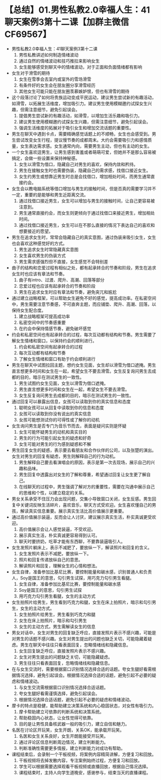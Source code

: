 # 【总结】01.男性私教2.0幸福人生：41聊天案例3第十二课【加群主微信CF69567】

-   男性私教2.0幸福人生：41聊天案例3第十二课
    1.  男性私教讲述如何制造情绪波动
    2.  通过自然的情绪波动和技巧推拉来影响女生
    3.  女生能够感受到聊天中的情绪波动，对于正面和负面情绪都有影响
-   女生对于滑雪的期待
    1.  女生在雪季会去室内或室外的雪场滑雪
    2.  有条件好的女生会在朋友圈分享滑雪经历
    3.  其他女生可能只能在朋友圈羡慕嫉妒恨，但也有滑雪的期待
-   这个段落讨论了如何将贵族运动变成平民运动，建议男生尝试新的有趣活动，如滑雪，以拓展生活维度，增加吸引力。建议男生使用模糊邀约试探女生兴趣，但需注意细节，避免引起误会。
    1.  提倡男生尝试新的有趣活动，如滑雪，以增加生活乐趣和吸引力。
    2.  建议男生使用模糊邀约试探女生兴趣，但需注意细节，避免引起误会。
    3.  强调生活维度的拓展对于吸引女生和增加交流话题的重要性。
-   男生在聊天中遇到卡点，需要精确感觉话题上的不顺畅，女生也会感受到。男生尝试改变女生行程，提议慢节奏的成都周末。大约会需要吸引力和感情质量，女生表达需求感。女生通常内向，需要男生主动，但也有主动的女生。
-   一个女生喜欢逗男生，让男生感到害羞或者萌萌可爱，但她并不是那么容易被搞定，会做一些设置来保持神秘感。
    1.  女生以滑雪为借口，隐藏自己对男生的喜欢，保持内敛和矜持。
    2.  男生在接触女生时也需要伪装，隐藏自己的需求感，找借口接近女生。
    3.  女生约男生或想靠近男生时总是会找借口，增加相处时间，而男生通常直接约会。
-   女生会以教电脑系统等借口增加与男生的接触时间，但是否真的需要学习并不一定，重要的是能够和男生近距离交流。
    1.  通过找借口接近男生，女生可以增加与男生的接触时间，让自己更容易被注意到。
    2.  男生通常直接约会，而女生则更倾向于通过找借口来接近男生，增加相处时间。
    3.  通过找借口接近男生，女生可以在不那么直接的情况下表达自己的喜欢和想要接近的愿望。
-   男生在追求女生时，常常会隐藏自己的真实意图，通过伪装来吸引女生，女生也会喜欢这种感觉好的方式。
    1.  男生追求女生时常隐藏真实意图
    2.  女生喜欢男生的伪装方式
    3.  男生需求感强烈但不直接，女生感觉不会特别差
-   曲子的结构和恋爱过程有相似之处，都有起承转合的节奏和阶段，男生在追求女生时也应该有章法和节奏。
    1.  曲子有intro、过渡、爬升、高潮、回落等部分
    2.  恋爱过程也应该有起承转合的节奏和阶段
    3.  男生在追求女生时应有章法和节奏，避免突兀和尴尬
-   通过建立战略框架，可以帮助女生避免不好的感觉，提高成功率。在私密空间中，男生需要注意节奏感，不可直奔主题，而应铺垫、爬升、高潮、回落，以保持女生配合度。
    1.  建立战略框架可提高成功率
    2.  私密空间中的节奏感重要
    3.  在约会中保持情感节奏，避免破坏感觉
-   约会和私密空间也有起承转合的过程，每次互动都有结构和节奏。男生需要了解女生情绪和窗口，以保持约会的顺利进行。
    1.  约会和私密空间有起承转合的过程
    2.  每次互动都有结构和节奏
    3.  了解女生情绪和窗口有助于约会顺利进行
-   男生在聊天中试图拉回主题，想约女生见面，女生却以滑雪为借口遮掩。男生直言想更多时间和女生在一起，希望女生不要去滑雪。女生反复询问男生去成都的目的，暗示在测试男生的一致性。
    1.  男生试图约女生见面，女生以滑雪为借口遮掩。
    2.  男生直言想更多时间和女生在一起，希望女生不要去滑雪。
    3.  女生反复询问男生去成都的目的，暗示在测试男生的一致性。
-   通过回复可以暴露出信息，女孩可以读取到你的真实信息和态度
    1.  聪明女孩可以从回复中读取到你的信息和态度
    2.  女孩可以读取到你没有说出的真实信息
    3.  女孩可能想测试你的可得性或了解你的动机
-   女生询问男生是否专门为音乐节而去，表面是疑问实则是怀疑
    1.  女生可能怀疑男生的动机和真实目的
    2.  男生的行为可能引起女生的疑虑和好奇
    3.  女生可能对男生的行为感到疑惑和不解
-   男生回复女生的疑惑，表示要去看朋友和合作伙伴的公司，以及张楚的演出。女生对男生的回复有疑虑，男生则解释自己的行为动机。
    1.  男生解释自己要去看演唱会的原因，表示是第一次去现场，展示自己的兴趣和品味。
    2.  男生回复中透露出对女生的了解和尊重，希望通过回复让女生更了解自己。
    3.  在线聊天的过程中，男生强调了解对方的重要性，需要在沟通中展示自己的思维和个性，以建立稳定的关系。
-   男女关系承受不住压力会出现问题，交集小导致窗口关闭，女生反感。男生回复中关键词反映生活碎片，喜欢音乐，聊天方式受欢迎。女生喜欢懂自己的男孩，解读真实信息重要。展示真实生活比高价值展示更重要。
-   通过高价值展示装逼，反而会让人讨厌，建议展示真实生活，朴实真诚更受欢迎。
    1.  高价值展示会让人感觉装逼，不受欢迎。
    2.  展示真实生活，朴实真诚更容易得到认可。
    3.  聊天时要挤奶，吃草才能有东西聊，不要靠装逼吸引人。
-   女生发照片躺床上，表示不减肥了，要放纵一下，解读照片和回复的含义。
    1.  女生发照片表示不减肥，要放纵一下。
    2.  照片和回复传递放纵自己的意思。
    3.  解读照片和回复，理解女生的心情和想法。
-   女生自律，准备参加比基尼比赛，要控制能量和碳水感，识别普通人和负责人，Soy是国王的意思，勾引男生试探，用巧克力勾引男生看腿。
    1.  女生自律，准备参加比基尼比赛，要控制能量和碳水感
    2.  Soy是国王的意思，勾引男生试探
    3.  用巧克力勾引男生看腿，女生的主动方式
-   女生拍照片给男生，男生看到巧克力和腿，女生在床上拍照片，暗示和勾引男生，女生的主动方式。
    1.  女生拍照片给男生，男生看到巧克力和腿
    2.  女生在床上拍照片，暗示和勾引男生
    3.  女生的主动方式，男生需解读女生的信息
-   男女对话中，女生对男生的回复缺乏呼应，直接发照片表示不感兴趣，可能是对男生的话题不感兴趣。女生对男生提出的问题也缺乏关切，可能隐藏着疑虑。男生在聊天中往往只看表面回复，忽略情绪线和隐藏信息。
    1.  女生回复缺乏呼应，直接发照片表示不感兴趣。
    2.  女生对男生提出的问题缺乏关切，可能隐藏疑虑。
    3.  男生往往只看表面回复，忽略情绪线和隐藏信息。
-   在与女生交流时，需要根据窗口识别情况选择合适的话题。夸女生腿好看需根据情况选择，避免引起误会。根据情况选择合适的话题，避免引起不必要的疑虑和情绪波动。
    1.  与女生交流需根据窗口识别情况选择合适话题。
    2.  夸女生腿好看需谨慎选择，避免引起误会。
    3.  根据情况选择合适话题，避免引起不必要的疑虑和情绪波动。
-   摩卡的特点是稳健，能帮助建立决策系统和内心稳固状态，对女性有吸引力。
    1.  摩卡帮助建立可依靠的判断系统和决策系统。
    2.  帮助稳固内心状态，让女性觉得可依靠。
    3.  目的是让男性具备核武器一般的吸引力，建立自信和魅力。
-   名医在讨论区开玩笑，女生开朗，关系OK，能承载开玩笑。
    1.  名医和女生关系良好，女生开朗能接受开玩笑。
    2.  通过评论区信息判断周边情况，建立判断能力。
    3.  判断准确性需要更多情报，建立判断能力对成功有帮助。
-   课程结束后，会录制一个干板视频，将案例内容精简讲解，方便复习和回放。
    1.  干板视频将去掉发散内容，专注案例始终过程，方便复习和回放。
    2.  学生可以根据需要选择观看干板视频或直播回放，根据自己情况选择。
    3.  课程结束时，主持人向学生道晚安，感谢参与，结束当天的直播课程。